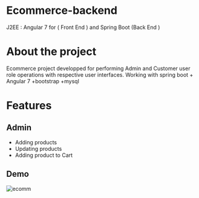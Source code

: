 # Ecommerce-backend
J2EE : Angular 7 for ( Front End ) and Spring Boot (Back End )
# About the project
Ecommerce project developped for performing Admin and Customer user role operations with respective user interfaces.
Working with spring boot + Angular 7 +bootstrap +mysql
# Features 
## Admin 
  - Adding products
  - Updating products
  - Adding product to Cart
## Demo

![ecomm](https://user-images.githubusercontent.com/42650742/79868793-bd4bdd00-83e0-11ea-817a-e4d2463e05b8.gif)
